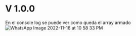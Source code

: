 # V 1.0.0
En el console log se puede ver como queda el array armado![WhatsApp Image 2022-11-16 at 10 58 33 PM](https://user-images.githubusercontent.com/37638549/202335419-9eddd89c-9d51-4c6f-9ab8-c4aad7f1b9f4.jpeg)

